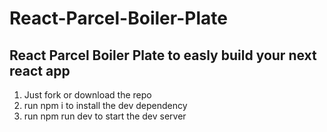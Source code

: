# React-Parcel-Boiler-Plate

## React Parcel Boiler Plate to easly build your next react app

1. Just fork or download the repo
2. run npm i to install the dev dependency
3. run npm run dev to start the dev server
